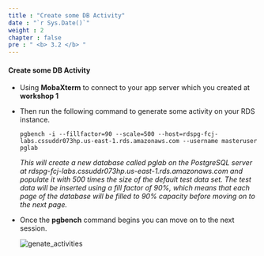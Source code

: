 ```yaml
---
title : "Create some DB Activity"
date : "`r Sys.Date()`"
weight : 2
chapter : false
pre : " <b> 3.2 </b> "
---
```


#### Create some DB Activity
- Using **MobaXterm** to connect to your app server which you created at **workshop 1**

- Then run the following command to generate some activity on your RDS instance.

    ```
    pgbench -i --fillfactor=90 --scale=500 --host=rdspg-fcj-labs.cssuddr073hp.us-east-1.rds.amazonaws.com --username masteruser pglab
    ```
    *This will create a new database called pglab on the PostgreSQL server at rdspg-fcj-labs.cssuddr073hp.us-east-1.rds.amazonaws.com and populate it with 500 times the size of the default test data set. The test data will be inserted using a fill factor of 90%, which means that each page of the database will be filled to 90% capacity before moving on to the next page.*

- Once the **pgbench** command begins you can move on to the next session.

    ![genate_activities](/images/3/3-2/1.png)